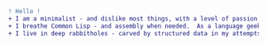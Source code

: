 
```diff
! Hello !
+ I am a minimalist - and dislike most things, with a level of passion commensurate with the needless complexity.
+ I breathe Common Lisp - and assembly when needed.  As a language geek, I find most vulgar.
+ I live in deep rabbitholes - carved by structured data in my attempts to write editors, compilers, and nifty datastructures (especially probabilistic and immutable ones).  Occasionally I put on my EE hat and design hardware, often with FPGAs or 6502s.  
```
<!--
**stacksmith/stacksmith** is a ✨ _special_ ✨ repository because its `README.md` (this file) appears on your GitHub profile.

Here are some ideas to get you started:

- 🔭 I’m currently working on ...
- 🌱 I’m currently learning ...
- 👯 I’m looking to collaborate on ...
- 🤔 I’m looking for help with ...
- 💬 Ask me about ...
- 📫 How to reach me: ...
- 😄 Pronouns: ...
- ⚡ Fun fact: ...
-->
